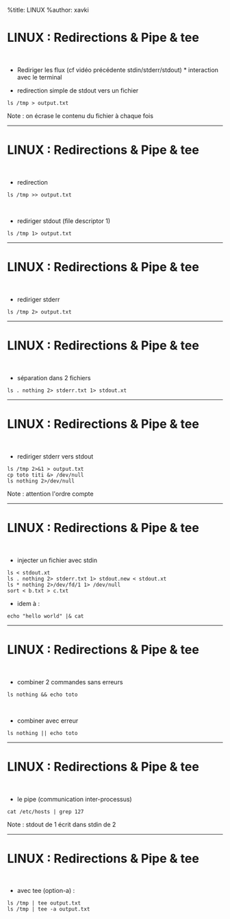 %title: LINUX
%author: xavki


# LINUX : Redirections & Pipe & tee


<br>

* Rediriger les flux (cf vidéo précédente stdin/stderr/stdout)
		* interaction avec le terminal	

* redirection simple de stdout vers un fichier

```
ls /tmp > output.txt
```

Note : on écrase le contenu du fichier à chaque fois


---------------------------------------------------------------------

# LINUX : Redirections & Pipe & tee

<br>

* redirection

```
ls /tmp >> output.txt
```

<br>

* rediriger stdout (file descriptor 1)

 
```
ls /tmp 1> output.txt
```

---------------------------------------------------------------------

# LINUX : Redirections & Pipe & tee

<br>

* rediriger stderr


```
ls /tmp 2> output.txt
```

---------------------------------------------------------------------

# LINUX : Redirections & Pipe & tee

<br>

* séparation dans 2 fichiers

```
ls . nothing 2> stderr.txt 1> stdout.xt
```

---------------------------------------------------------------------

# LINUX : Redirections & Pipe & tee

<br>

* rediriger stderr vers stdout


```
ls /tmp 2>&1 > output.txt
cp toto titi &> /dev/null
ls nothing 2>/dev/null
```

Note : attention l'ordre compte

---------------------------------------------------------------------

# LINUX : Redirections & Pipe & tee

<br>

* injecter un fichier avec stdin

```
ls < stdout.xt
ls . nothing 2> stderr.txt 1> stdout.new < stdout.xt 
ls * nothing 2>/dev/fd/1 1> /dev/null
sort < b.txt > c.txt
```

* idem à :

```
echo "hello world" |& cat
```

---------------------------------------------------------------------

# LINUX : Redirections & Pipe & tee

<br>

* combiner 2 commandes sans erreurs

```
ls nothing && echo toto
```

<br>

* combiner avec erreur

```
ls nothing || echo toto
```

---------------------------------------------------------------------

# LINUX : Redirections & Pipe & tee

<br>

* le pipe (communication inter-processus)

```
cat /etc/hosts | grep 127
```

Note : stdout de 1 écrit dans stdin de 2

---------------------------------------------------------------------

# LINUX : Redirections & Pipe & tee

<br>

* avec tee (option-a) :

```
ls /tmp | tee output.txt
ls /tmp | tee -a output.txt
```

